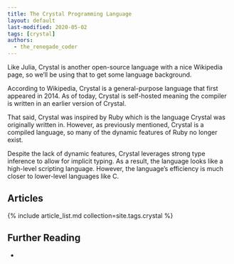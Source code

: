 ```yaml
---
title: The Crystal Programming Language
layout: default
last-modified: 2020-05-02
tags: [crystal]
authors:
  - the_renegade_coder
---
```


Like Julia, Crystal is another open-source language with a nice Wikipedia 
page, so we’ll be using that to get some language background.

According to Wikipedia, Crystal is a general-purpose language that first 
appeared in 2014. As of today, Crystal is self-hosted meaning the compiler 
is written in an earlier version of Crystal.

That said, Crystal was inspired by Ruby which is the language Crystal was 
originally written in. However, as previously mentioned, Crystal is a compiled 
language, so many of the dynamic features of Ruby no longer exist.

Despite the lack of dynamic features, Crystal leverages strong type inference 
to allow for implicit typing. As a result, the language looks like a high-level 
scripting language. However, the language’s efficiency is much closer to 
lower-level languages like C.

## Articles

{% include article_list.md collection=site.tags.crystal %}

## Further Reading

-

[1]: https://therenegadecoder.com/code/hello-world-in-crystal/
